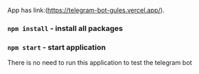 App has link:(https://telegram-bot-gules.vercel.app/).

### `npm install` - install all packages
### `npm start` - start application

There is no need to run this application to test the telegram bot
